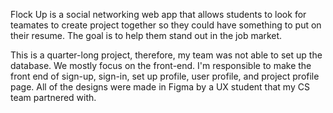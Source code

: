 Flock Up is a social networking web app that allows students to look for teamates to create project together so they could have something
to put on their resume. The goal is to help them stand out in the job market.

This is a quarter-long project, therefore, my team was not able to set up the database. We mostly focus on the front-end. I'm responsible to
make the front end of sign-up, sign-in, set up profile, user profile, and project profile page. All of the designs were made in Figma by a UX student 
that my CS team partnered with.
